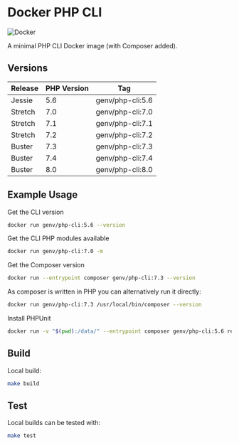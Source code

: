 # Docker PHP CLI

![Docker](https://github.com/Gibbs/docker-php-cli/actions/workflows/build.yml/badge.svg)

A minimal PHP CLI Docker image (with Composer added).

## Versions

| Release | PHP Version | Tag              |
|---------|-------------|------------------|
| Jessie  | 5.6         | genv/php-cli:5.6 |
| Stretch | 7.0         | genv/php-cli:7.0 |
| Stretch | 7.1         | genv/php-cli:7.1 |
| Stretch | 7.2         | genv/php-cli:7.2 |
| Buster  | 7.3         | genv/php-cli:7.3 |
| Buster  | 7.4         | genv/php-cli:7.4 |
| Buster  | 8.0         | genv/php-cli:8.0 |

## Example Usage

Get the CLI version

```bash
docker run genv/php-cli:5.6 --version
```

Get the CLI PHP modules available

```bash
docker run genv/php-cli:7.0 -m
```

Get the Composer version

```bash
docker run --entrypoint composer genv/php-cli:7.3 --version
```

As composer is written in PHP you can alternatively run it directly:

```bash
docker run genv/php-cli:7.3 /usr/local/bin/composer --version
```

Install PHPUnit

```bash
docker run -v "$(pwd):/data/" --entrypoint composer genv/php-cli:5.6 require phpunit/phpunit
```

## Build

Local build:

```bash
make build
```

## Test

Local builds can be tested with:

```bash
make test
```
